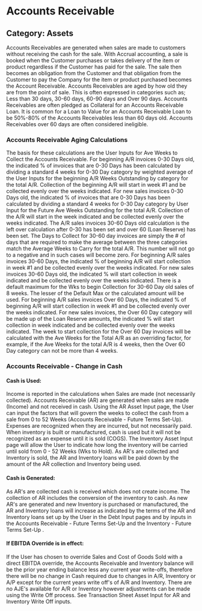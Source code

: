 # Accounts Receivable
## Category: Assets
Accounts Receivables are generated when sales are made to customers without receiving the cash for the sale. With Accrual accounting, a sale is booked when the Customer purchases or takes delivery of the item or product regardless if the Customer has paid for the sale. The sale then becomes an obligation from the Customer and that obligation from the Customer to pay the Company for the item or product purchased becomes the Account Receivable.
Accounts Receivables are aged by how old they are from the point of sale. This is often expressed in categories such as; Less than 30 days, 30-60 days, 60-90 days and Over 90 days.
Accounts Receivables are often pledged as Collateral for an Accounts Receivable Loan. It is common for a Loan to Value for an Accounts Receivable Loan to be 50%-80% of the Accounts Receivables less than 60 days old. Accounts Receivables over 60 days are often considered ineligible.
### Accounts Receivable Aging Calculations
The basis for these calculations are the User Inputs for Ave Weeks to Collect the Accounts Receivable.
For beginning A/R invoices 0-30 Days old, the indicated % of invoices that are 0-30 Days has been calculated by dividing a standard 4 weeks for 0-30 Day category by weighted average of the User Inputs for the beginning A/R Weeks Outstanding by category for the total A/R. Collection of the beginning A/R will start in week #1 and be collected evenly over the weeks indicated.
For new sales invoices 0-30 Days old, the indicated % of invoices that are 0-30 Days has been calculated by dividing a standard 4 weeks for 0-30 Day category by User Input for the Future Ave Weeks Outstanding for the total A/R. Collection of the A/R will start in the week indicated and be collected evenly over the weeks indicated.
The A/R sales invoices 30-60 Days old calculation is the left over calculation after 0-30 has been set and over 60 (Loan Reserve) has been set. The Days to Collect for 30-60 day invoices are simply the # of days that are required to make the average between the three categories match the Average Weeks to Carry for the total A/R. This number will not go to a negative and in such cases will become zero.
For beginning A/R sales invoices 30-60 Days, the indicated % of beginning A/R will start collection in week #1 and be collected evenly over the weeks indicated. For new sales invoices 30-60 Days old, the indicated % will start collection in week indicated and be collected evenly over the weeks indicated.
There is a default maximum for the Wks to begin Collection for 30-60 Day old sales of 8 weeks. The lesser of the Default Max or the calculated amount will be used.
For beginning A/R sales invoices Over 60 Days, the indicated % of beginning A/R will start collection in week #1 and be collected evenly over the weeks indicated.
For new sales invoices, the Over 60 Day category will be made up of the Loan Reserve amounts, the indicated % will start collection in week indicated and be collected evenly over the weeks indicated. The week to start collection for the Over 60 Day invoices will be calculated with the Ave Weeks for the Total A/R as an overriding factor, for example, if the Ave Weeks for the total A/R is 4 weeks, then the Over 60 Day category can not be more than 4 weeks.
### Accounts Receivable - Change in Cash
#### Cash is Used:
Income is reported in the calculations when Sales are made (not necessarily collected). Accounts Receivable (AR) are generated when sales are made (Income) and not received in cash. Using the AR Asset Input page, the User can input the factors that will govern the weeks to collect the cash from a sale from 0 to 52 Weeks (Accounts Receivable - Future Terms Set-Up).
Expenses are recognized when they are incurred, but not necessarily paid. When inventory is built or manufactured, cash is used but it will not be recognized as an expense until it is sold (COGS). The Inventory Asset Input page will allow the User to indicate how long the inventory will be carried until sold from 0 - 52 Weeks (Wks to Hold).
As AR's are collected and Inventory is sold, the AR and Inventory loans will be paid down by the amount of the AR collection and Inventory being used.
#### Cash is Generated:
As AR's are collected cash is received which does not create income. The collection of AR includes the conversion of the inventory to cash.
As new AR's are generated and new Inventory is purchased or manufactured, the AR and Inventory loans will increase as indicated by the terms of the AR and Inventory loans set up by the User in the Debt Input pages and by inputs in the Accounts Receivable - Future Terms Set-Up  and the Inventory - Future Terms Set-Up .
#### If EBITDA Override is in effect:
If the User has chosen to override Sales and Cost of Goods Sold with a direct EBITDA override, the Accounts Receivable and Inventory balance will be the prior year ending balance less any current year write-offs, therefore there will be no change in Cash required due to changes in A/R, Inventory or A/P except for the current years write off's of A/R and Inventory. There are no AJE's available for A/R or Inventory however adjustments can be made using the Write Off process. See Transaction Sheet Asset Input for AR and Inventory Write Off inputs.
